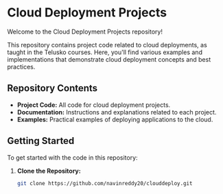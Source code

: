 # Cloud Deployment Projects

Welcome to the Cloud Deployment Projects repository!

This repository contains project code related to cloud deployments, as taught in the Telusko courses. Here, you'll find various examples and implementations that demonstrate cloud deployment concepts and best practices.

## Repository Contents

- **Project Code:** All code for cloud deployment projects.
- **Documentation:** Instructions and explanations related to each project.
- **Examples:** Practical examples of deploying applications to the cloud.

## Getting Started

To get started with the code in this repository:

1. **Clone the Repository:**

   ```bash
   git clone https://github.com/navinreddy20/clouddeploy.git

